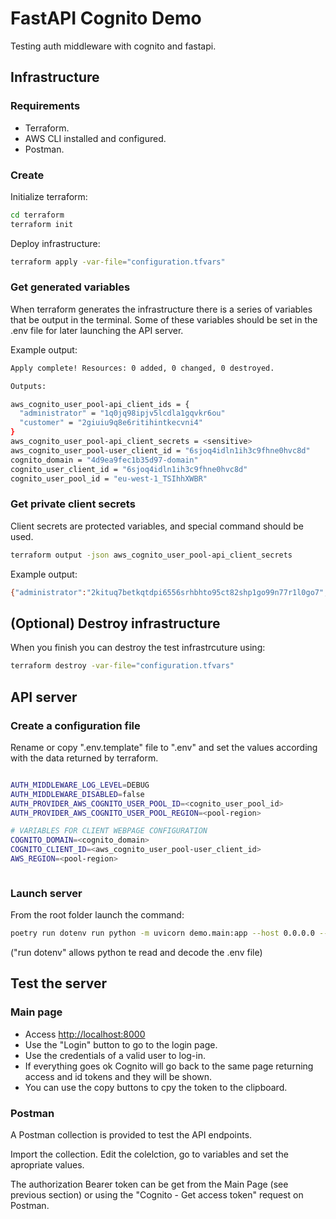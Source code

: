 # FastAPI Cognito Demo

Testing auth middleware with cognito and fastapi.

## Infrastructure

### Requirements

- Terraform.
- AWS CLI installed and configured.
- Postman.

### Create

Initialize terraform:

```bash
cd terraform
terraform init
```

Deploy infrastructure:

```bash
terraform apply -var-file="configuration.tfvars"
```

### Get generated variables

When terraform generates the infrastructure there is a series of variables that be output in the terminal. Some of these variables should be set in the .env file for later launching the API server.

Example output:

```bash
Apply complete! Resources: 0 added, 0 changed, 0 destroyed.

Outputs:

aws_cognito_user_pool-api_client_ids = {
  "administrator" = "1q0jq98ipjv5lcdla1gqvkr6ou"
  "customer" = "2giuiu9q8e6ritihintkecvni4"
}
aws_cognito_user_pool-api_client_secrets = <sensitive>
aws_cognito_user_pool-user_client_id = "6sjoq4idln1ih3c9fhne0hvc8d"
cognito_domain = "4d9ea9fec1b35d97-domain"
cognito_user_client_id = "6sjoq4idln1ih3c9fhne0hvc8d"
cognito_user_pool_id = "eu-west-1_TSIhhXWBR"

```

### Get private client secrets

Client secrets are protected variables, and special command should be used.

```bash
terraform output -json aws_cognito_user_pool-api_client_secrets
```

Example output:

```bash
{"administrator":"2kituq7betkqtdpi6556srhbhto95ct82shp1go99n77r1l0go7","customer":"1ea8icpkvg0o6npso66mgqa4gh7h06sbl1r0g9n6d1hg8j6mf3m2"}
```

## (Optional) Destroy infrastructure

When you finish you can destroy the test infrastrcuture using:

```bash
terraform destroy -var-file="configuration.tfvars"
```



## API server

### Create a configuration file

Rename or copy ".env.template" file to ".env" and set the values according with the data returned by terraform.

```bash

AUTH_MIDDLEWARE_LOG_LEVEL=DEBUG
AUTH_MIDDLEWARE_DISABLED=false
AUTH_PROVIDER_AWS_COGNITO_USER_POOL_ID=<cognito_user_pool_id>
AUTH_PROVIDER_AWS_COGNITO_USER_POOL_REGION=<pool-region>

# VARIABLES FOR CLIENT WEBPAGE CONFIGURATION
COGNITO_DOMAIN=<cognito_domain>
COGNITO_CLIENT_ID=<aws_cognito_user_pool-user_client_id>
AWS_REGION=<pool-region>



```

### Launch server

From the root folder launch the command:

```bash
poetry run dotenv run python -m uvicorn demo.main:app --host 0.0.0.0 --port 8000 --reload
```

("run dotenv" allows python te read and decode the .env file)



## Test the server

### Main page

- Access [http://localhost:8000](http://localhost:8000)
- Use the "Login" button to go to the login page.
- Use the credentials of a valid user to log-in.
- If everything goes ok Cognito will go back to the same page returning access and id tokens and they will be shown.
- You can use the copy buttons to cpy the token to the clipboard.

### Postman

A Postman collection is provided to test the API endpoints.

Import the collection. Edit the colelction, go to variables and set the apropriate values.

The authorization Bearer token can be get from the Main Page (see previous section) or using the "Cognito - Get access token" request on Postman.







